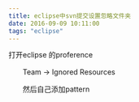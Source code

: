 ```yaml
---
title: eclipse中svn提交设置忽略文件夹
date: 2016-09-09 10:11:00
tags: "eclipse"
---
```

打开eclipse 的proference

　　Team -> Ignored Resources

　　然后自己添加pattern
